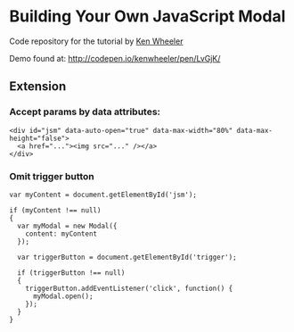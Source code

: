 # Building Your Own JavaScript Modal   

Code repository for the tutorial by [Ken Wheeler](http://kenwheeler.github.io/)

Demo found at: http://codepen.io/kenwheeler/pen/LvGjK/

## Extension

### Accept params by data attributes:

    <div id="jsm" data-auto-open="true" data-max-width="80%" data-max-height="false">    
      <a href="..."><img src="..." /></a>
    </div>

### Omit trigger button

    var myContent = document.getElementById('jsm');

    if (myContent !== null)
    {
      var myModal = new Modal({
        content: myContent
      }); 

      var triggerButton = document.getElementById('trigger');

      if (triggerButton !== null)
      {
        triggerButton.addEventListener('click', function() {
          myModal.open();
        });
      }
    }
